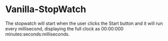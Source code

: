 # Vanilla-StopWatch
 The stopwatch will start when the user clicks the Start button and it will run every millisecond, displaying the full clock as 00:00:000 minutes:seconds:milliseconds.
